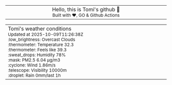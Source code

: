 
<div align="center">
<table>
<tbody>
<td align="center">
<img width="2000" height="0"><br>
Hello, this is Tomi's github 👋<br>
<sup>Built with ❤️, GO & Github Actions</sup><br>
<img width="2000" height="0">
</td>
</tbody>
</table>
</div>
<table>
<tbody>
<td align="left">
<img width="2000" height="0"><br>
Tomi's weather conditions<br>
<sup>Updated at 2025-10-09T11:26:38Z</sup><br>
<sup>:low_brightness: Overcast Clouds</sup><br>
<sup>:thermometer: Temperature 32.3 </sup><br>
<sup>:thermometer: Feels like 39.3</sup><br>
<sup>:sweat_drops: Humidity 78%</sup><br>
<sup>:mask: PM2.5 6.04 μg/m3</sup><br>
<sup>:cyclone: Wind 1.86m/s </sup><br>
<sup>:telescope: Visibility 10000m </sup><br>
<sup>:droplet: Rain 0mm/last 1h </sup><br>
<img width="2000" height="0">
</td>
<td align="left">
<img width="2000" height="0"><br>
<br>
<img width="2000" height="0">
</td>
</tbody>
</table>
</div>
    